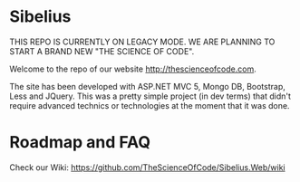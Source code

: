 # Sibelius

THIS REPO IS CURRENTLY ON LEGACY MODE. WE ARE PLANNING TO START A BRAND NEW "THE SCIENCE OF CODE".

Welcome to the repo of our website http://thescienceofcode.com. 

The site has been developed with ASP.NET MVC 5, Mongo DB, Bootstrap, Less and JQuery. This was a pretty simple project (in dev terms) that didn't require advanced technics or technologies at the moment that it was done.

# Roadmap and FAQ

Check our Wiki: https://github.com/TheScienceOfCode/Sibelius.Web/wiki
